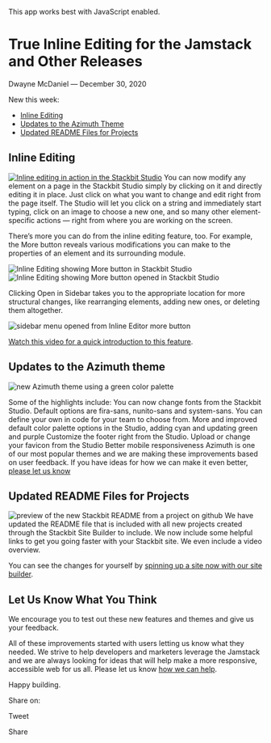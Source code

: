 This app works best with JavaScript enabled.

# True Inline Editing for the Jamstack and Other Releases

Dwayne McDaniel — December 30, 2020

New this week:

- [Inline Editing](#inline)
- [Updates to the Azimuth Theme](#azimuth)
- [Updated README Files for Projects](#readme)

## <span id="inline">Inline Editing</span>

[![Inline editing in action in the Stackbit Studio](/images/blog/on-page-edit-screenshot.png)](https://youtu.be/o5a41k3ESMo) You can now modify any element on a page in the Stackbit Studio simply by clicking on it and directly editing it in place. Just click on what you want to change and edit right from the page itself. The Studio will let you click on a string and immediately start typing, click on an image to choose a new one, and so many other element-specific actions — right from where you are working on the screen.

There’s more you can do from the inline editing feature, too. For example, the More button reveals various modifications you can make to the properties of an element and its surrounding module.

![Inline Editing showing More button in Stackbit Studio](/images/blog/ope-more-contact-us.png)![Inline Editing showing More button opened in Stackbit Studio](/images/blog/ope-more-opened-contact-us.png)

Clicking Open in Sidebar takes you to the appropriate location for more structural changes, like rearranging elements, adding new ones, or deleting them altogether.

![sidebar menu opened from Inline Editor more button](/images/blog/ope-opened-sidebar.png)

[Watch this video for a quick introduction to this feature](https://youtu.be/o5a41k3ESMo).

## <span id="azimuth">Updates to the Azimuth theme</span>

![new Azimuth theme using a green color palette](/images/blog/azimuth-update-cyan-screenshot.png)

Some of the highlights include: You can now change fonts from the Stackbit Studio. Default options are fira-sans, nunito-sans and system-sans. You can define your own in code for your team to choose from. More and improved default color palette options in the Studio, adding cyan and updating green and purple Customize the footer right from the Studio. Upload or change your favicon from the Studio Better mobile responsiveness Azimuth is one of our most popular themes and we are making these improvements based on user feedback. If you have ideas for how we can make it even better, [please let us know](https://www.stackbit.com/contact/)

## <span id="readme">Updated README Files for Projects</span>

![preview of the new Stackbit README from a project on github](/images/blog/new-readme-release-notes.png) We have updated the README file that is included with all new projects created through the Stackbit Site Builder to include. We now include some helpful links to get you going faster with your Stackbit site. We even include a video overview.

You can see the changes for yourself by [spinning up a site now with our site builder](https://app.stackbit.com/create?theme=diy&utm_source=blog&utm_campaign=release-notes-2020-12-30).

## Let Us Know What You Think

We encourage you to test out these new features and themes and give us your feedback.

All of these improvements started with users letting us know what they needed. We strive to help developers and marketers leverage the Jamstack and we are always looking for ideas that will help make a more responsive, accessible web for us all. Please let us know [how we can help](https://www.stackbit.com/contact/).

Happy building.

<span class="post-share-title">Share on:</span>

Tweet

Share

<!-- -->

<!-- -->
